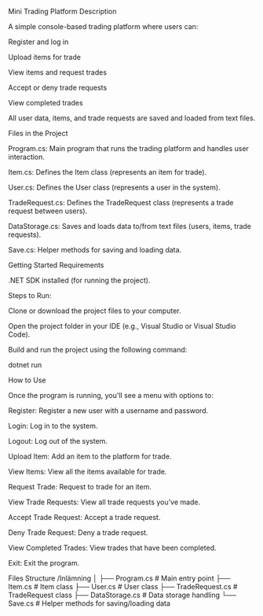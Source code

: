 Mini Trading Platform
Description

A simple console-based trading platform where users can:

Register and log in

Upload items for trade

View items and request trades

Accept or deny trade requests

View completed trades

All user data, items, and trade requests are saved and loaded from text files.

Files in the Project

Program.cs: Main program that runs the trading platform and handles user interaction.

Item.cs: Defines the Item class (represents an item for trade).

User.cs: Defines the User class (represents a user in the system).

TradeRequest.cs: Defines the TradeRequest class (represents a trade request between users).

DataStorage.cs: Saves and loads data to/from text files (users, items, trade requests).

Save.cs: Helper methods for saving and loading data.

Getting Started
Requirements

.NET SDK installed (for running the project).

Steps to Run:

Clone or download the project files to your computer.

Open the project folder in your IDE (e.g., Visual Studio or Visual Studio Code).

Build and run the project using the following command:

dotnet run

How to Use

Once the program is running, you'll see a menu with options to:

Register: Register a new user with a username and password.

Login: Log in to the system.

Logout: Log out of the system.

Upload Item: Add an item to the platform for trade.

View Items: View all the items available for trade.

Request Trade: Request to trade for an item.

View Trade Requests: View all trade requests you’ve made.

Accept Trade Request: Accept a trade request.

Deny Trade Request: Deny a trade request.

View Completed Trades: View trades that have been completed.

Exit: Exit the program.

Files Structure
/Inlämning
│
├── Program.cs          # Main entry point
├── Item.cs             # Item class
├── User.cs             # User class
├── TradeRequest.cs     # TradeRequest class
├── DataStorage.cs      # Data storage handling
└── Save.cs             # Helper methods for saving/loading data



